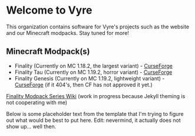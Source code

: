 # Welcome to Vyre

This organization contains software for Vyre's projects such as the website and our Minecraft modpacks. Stay tuned for more!


## Minecraft Modpack(s)
* Finality (Currently on MC 1.18.2, the largest variant) - [CurseForge](https://www.curseforge.com/minecraft/modpacks/finality)
* Finality Tau (Currently on MC 1.19.2, horror variant) - [CurseForge](https://curseforge.com/minecraft/modpacks/finality-tau)
* Finality Genesis (Currently on MC 1.19.2, lightweight variant) - [CurseForge](https://www.curseforge.com/minecraft/modpacks/finality-genesis) (if it 404's, then CF has not approved it yet.)

 [Finality Modpack Series Wiki](https://project-vyre.github.io/mc-web/) (work in progress because Jekyll theming is not cooperating with me)

Below is some placeholder text from the template that I'm trying to figure out what would be best to put here. Edit: nevermind, it actually does not show up... well then.

<!--

**Here are some ideas to get you started:**

🙋‍♀️ A short introduction - what is your organization all about?
🌈 Contribution guidelines - how can the community get involved?
👩‍💻 Useful resources - where can the community find your docs? Is there anything else the community should know?
🍿 Fun facts - what does your team eat for breakfast?
🧙 Remember, you can do mighty things with the power of [Markdown](https://docs.github.com/github/writing-on-github/getting-started-with-writing-and-formatting-on-github/basic-writing-and-formatting-syntax)
-->
